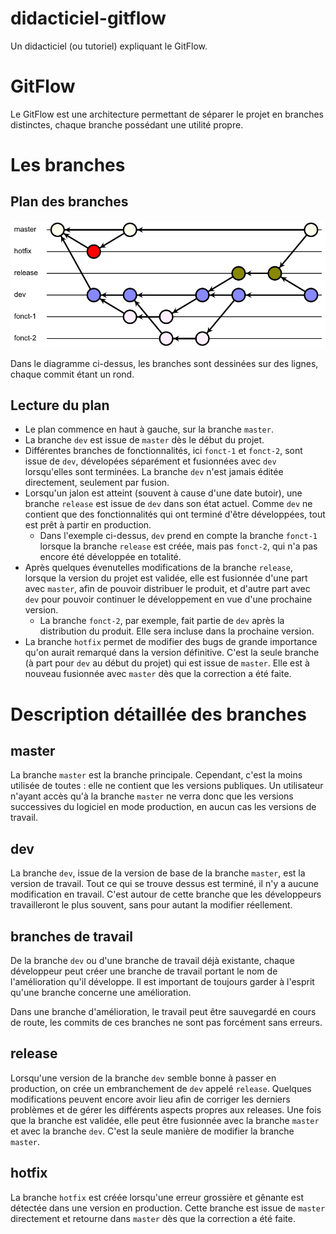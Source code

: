 # didacticiel-gitflow

Un didacticiel (ou tutoriel) expliquant le GitFlow.

# GitFlow

Le GitFlow est une architecture permettant de séparer le projet en branches distinctes, chaque branche possédant une utilité propre.

# Les branches

## Plan des branches

![Plan des branches](ressources/plan.png)

Dans le diagramme ci-dessus, les branches sont dessinées sur des lignes, chaque commit étant un rond.

## Lecture du plan

- Le plan commence en haut à gauche, sur la branche `master`.
- La branche `dev` est issue de `master` dès le début du projet.
- Différentes branches de fonctionnalités, ici `fonct-1` et `fonct-2`, sont issue de `dev`, dévelopées séparément et fusionnées avec `dev` lorsqu'elles sont terminées. La branche `dev` n'est jamais éditée directement, seulement par fusion.
- Lorsqu'un jalon est atteint (souvent à cause d'une date butoir), une branche `release` est issue de `dev` dans son état actuel. Comme `dev` ne contient que des fonctionnalités qui ont terminé d'être développées, tout est prêt à partir en production.
  - Dans l'exemple ci-dessus, `dev` prend en compte la branche `fonct-1` lorsque la branche `release` est créée, mais pas `fonct-2`, qui n'a pas encore été développée en totalité.
- Après quelques évenutelles modifications de la branche `release`, lorsque la version du projet est validée, elle est fusionnée d'une part avec `master`, afin de pouvoir distribuer le produit, et d'autre part avec `dev` pour pouvoir continuer le développement en vue d'une prochaine version.
  - La branche `fonct-2`, par exemple, fait partie de `dev` après la distribution du produit. Elle sera incluse dans la prochaine version.
- La branche `hotfix` permet de modifier des bugs de grande importance qu'on aurait remarqué dans la version définitive. C'est la seule branche (à part pour `dev` au début du projet) qui est issue de `master`. Elle est à nouveau fusionnée avec `master` dès que la correction a été faite.

# Description détaillée des branches

## master

La branche `master` est la branche principale. Cependant, c'est la moins utilisée de toutes : elle ne contient que les versions publiques. Un utilisateur n'ayant accès qu'à la branche `master` ne verra donc que les versions successives du logiciel en mode production, en aucun cas les versions de travail.

## dev

La branche `dev`, issue de la version de base de la branche `master`, est la version de travail. Tout ce qui se trouve dessus est terminé, il n'y a aucune modification en travail. C'est autour de cette branche que les développeurs travailleront le plus souvent, sans pour autant la modifier réellement.

## branches de travail

De la branche `dev` ou d'une branche de travail déjà existante, chaque développeur peut créer une branche de travail portant le nom de l'amélioration qu'il développe. Il est important de toujours garder à l'esprit qu'une branche concerne une amélioration.

Dans une branche d'amélioration, le travail peut être sauvegardé en cours de route, les commits de ces branches ne sont pas forcément sans erreurs.

## release

Lorsqu'une version de la branche `dev` semble bonne à passer en production, on crée un embranchement de `dev` appelé `release`. Quelques modifications peuvent encore avoir lieu afin de corriger les derniers problèmes et de gérer les différents aspects propres aux releases. Une fois que la branche est validée, elle peut être fusionnée avec la branche `master` et avec la branche `dev`. C'est la seule manière de modifier la branche `master`.

## hotfix

La branche `hotfix` est créée lorsqu'une erreur grossière et gênante est détectée dans une version en production. Cette branche est issue de `master` directement et retourne dans `master` dès que la correction a été faite.
